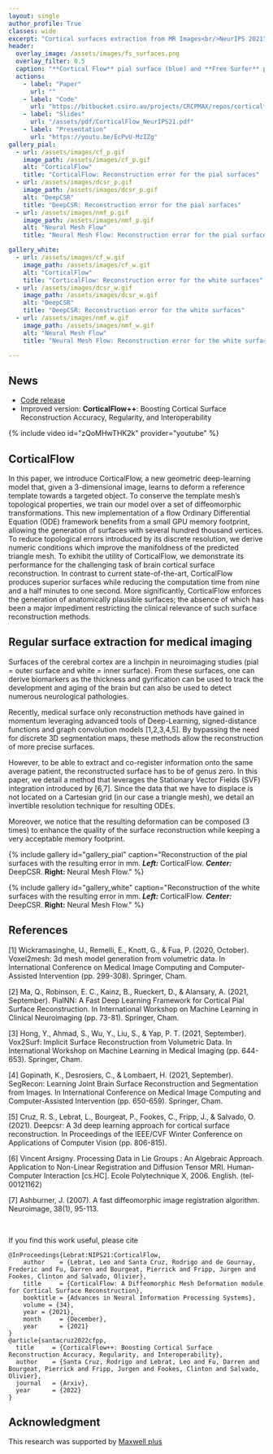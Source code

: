 ```yaml
---
layout: single
author_profile: True
classes: wide
excerpt: "Cortical surfaces extraction from MR Images<br/>NeurIPS 2021"
header:
  overlay_image: /assets/images/fs_surfaces.png
  overlay_filter: 0.5
  caption: "**Cortical Flow** pial surface (blue) and **Free Surfer** pial surface (yellow) from an MRI with motion blur."
  actions:
    - label: "Paper"
      url: ""
    - label: "Code"
      url: "https://bitbucket.csiro.au/projects/CRCPMAX/repos/corticalflow/browse"
    - label: "Slides"
      url: "/assets/pdf/CorticalFlow_NeurIPS21.pdf"
    - label: "Presentation"
      url: "https://youtu.be/EcPvU-MzIZg"
gallery_pial:
  - url: /assets/images/cf_p.gif
    image_path: /assets/images/cf_p.gif
    alt: "CorticalFlow"
    title: "CorticalFlow: Reconstruction error for the pial surfaces"
  - url: /assets/images/dcsr_p.gif
    image_path: /assets/images/dcsr_p.gif
    alt: "DeepCSR"
    title: "DeepCSR: Reconstruction error for the pial surfaces" 
  - url: /assets/images/nmf_p.gif
    image_path: /assets/images/nmf_p.gif
    alt: "Neural Mesh Flow"
    title: "Neural Mesh Flow: Reconstruction error for the pial surfaces" 

gallery_white:
  - url: /assets/images/cf_w.gif
    image_path: /assets/images/cf_w.gif
    alt: "CorticalFlow"
    title: "CorticalFlow: Reconstruction error for the white surfaces"
  - url: /assets/images/dcsr_w.gif
    image_path: /assets/images/dcsr_w.gif
    alt: "DeepCSR"
    title: "DeepCSR: Reconstruction error for the white surfaces" 
  - url: /assets/images/nmf_w.gif
    image_path: /assets/images/nmf_w.gif
    alt: "Neural Mesh Flow"
    title: "Neural Mesh Flow: Reconstruction error for the white surfaces" 

---
```

## News 

 - [Code release](https://bitbucket.csiro.au/projects/CRCPMAX/repos/corticalflow/browse)
 - Improved version: **CorticalFlow++**: Boosting Cortical Surface Reconstruction Accuracy, Regularity, and Interoperability

{% include video id="zQoMHwTHK2k" provider="youtube" %}


## CorticalFlow
In this paper, we introduce CorticalFlow, a new geometric deep-learning model that, given a 3-dimensional image, learns to deform a reference template towards a targeted object. 
To conserve the template mesh’s topological properties,
we train our model over a set of diffeomorphic transformations. This new implementation of a flow Ordinary Differential Equation (ODE) framework benefits from a small GPU memory footprint, allowing the generation of surfaces with several hundred thousand vertices. To reduce topological errors introduced by its discrete resolution, we derive numeric conditions which improve the manifoldness of the predicted triangle mesh. 
To exhibit the utility of CorticalFlow, we demonstrate its performance for the challenging task of brain cortical surface reconstruction.
In contrast to current state-of-the-art, CorticalFlow produces superior surfaces while reducing the computation time from nine and a half minutes to one second. More significantly, CorticalFlow enforces the generation of anatomically plausible surfaces; the absence of which has been a major impediment restricting the clinical relevance of such surface reconstruction methods.



## Regular surface extraction for medical imaging

Surfaces of the cerebral cortex are a linchpin in neuroimaging studies (pial = outer surface and white = inner surface). From these surfaces, one can derive biomarkers as the thickness and gyrification can be used to track the development and aging of the brain but can also be used to detect numerous neurological pathologies.

Recently, medical surface only reconstruction methods have gained in momentum leveraging advanced tools of Deep-Learning, signed-distance functions and graph convolution models [1,2,3,4,5]. By bypassing the need for discrete 3D segmentation maps, these methods allow the reconstruction of more precise surfaces.

However, to be able to extract and co-register information onto the same average patient, the reconstructed surface has to be of genus zero. In this paper, we detail a method that leverages the Stationary Vector Fields (SVF) integration introduced by [6,7]. Since the data that we have to displace is not located on a Cartesian grid (in our case a triangle mesh), we detail an invertible resolution technique for resulting ODEs.

Moreover, we notice that the resulting deformation can be composed (3 times) to enhance the quality of the surface reconstruction while keeping a very acceptable memory footprint.



{% include gallery id="gallery_pial" caption="Reconstruction of the pial surfaces with the resulting error in mm. ***Left:*** CorticalFlow. ***Center:*** DeepCSR. **Right:** Neural Mesh Flow." %}


{% include gallery id="gallery_white" caption="Reconstruction of the white surfaces with the resulting error in mm. ***Left:*** CorticalFlow. ***Center:*** DeepCSR. **Right:** Neural Mesh Flow." %}


## References
[1] Wickramasinghe, U., Remelli, E., Knott, G., & Fua, P. (2020, October). Voxel2mesh: 3d mesh model generation from volumetric data. In International Conference on Medical Image Computing and Computer-Assisted Intervention (pp. 299-308). Springer, Cham.

[2] Ma, Q., Robinson, E. C., Kainz, B., Rueckert, D., & Alansary, A. (2021, September). PialNN: A Fast Deep Learning Framework for Cortical Pial Surface Reconstruction. In International Workshop on Machine Learning in Clinical Neuroimaging (pp. 73-81). Springer, Cham.

[3] Hong, Y., Ahmad, S., Wu, Y., Liu, S., & Yap, P. T. (2021, September). Vox2Surf: Implicit Surface Reconstruction from Volumetric Data. In International Workshop on Machine Learning in Medical Imaging (pp. 644-653). Springer, Cham.

[4] Gopinath, K., Desrosiers, C., & Lombaert, H. (2021, September). SegRecon: Learning Joint Brain Surface Reconstruction and Segmentation from Images. In International Conference on Medical Image Computing and Computer-Assisted Intervention (pp. 650-659). Springer, Cham.

[5] Cruz, R. S., Lebrat, L., Bourgeat, P., Fookes, C., Fripp, J., & Salvado, O. (2021). Deepcsr: A 3d deep learning approach for cortical surface reconstruction. In Proceedings of the IEEE/CVF Winter Conference on Applications of Computer Vision (pp. 806-815).

[6] Vincent Arsigny. Processing Data in Lie Groups : An Algebraic Approach. Application to Non-Linear Registration and Diffusion Tensor MRI. Human-Computer Interaction [cs.HC]. Ecole Polytechnique X, 2006. English. ⟨tel-00121162⟩

[7] Ashburner, J. (2007). A fast diffeomorphic image registration algorithm. Neuroimage, 38(1), 95-113.

<br/>

If you find this work useful, please cite
```
@InProceedings{Lebrat:NIPS21:CorticalFlow,
    author    = {Lebrat, Leo and Santa Cruz, Rodrigo and de Gournay, Frederic and Fu, Darren and Bourgeat, Pierrick and Fripp, Jurgen and Fookes, Clinton and Salvado, Olivier},
    title     = {CorticalFlow: A Diffeomorphic Mesh Deformation module for Cortical Surface Reconstruction},
    booktitle = {Advances in Neural Information Processing Systems},
    volume = {34},
    year = {2021},
    month     = {December},
    year      = {2021}
}
@article{santacruz2022cfpp,
  title     = {CorticalFlow++: Boosting Cortical Surface Reconstruction Accuracy, Regularity, and Interoperability},
  author    = {Santa Cruz, Rodrigo and Lebrat, Leo and Fu, Darren and Bourgeat, Pierrick and Fripp, Jurgen and Fookes, Clinton and Salvado, Olivier},
  journal   = {Arxiv},
  year      = {2022}
}
```

## Acknowledgment 
This research was supported by [Maxwell plus](https://maxwellplus.com/)
